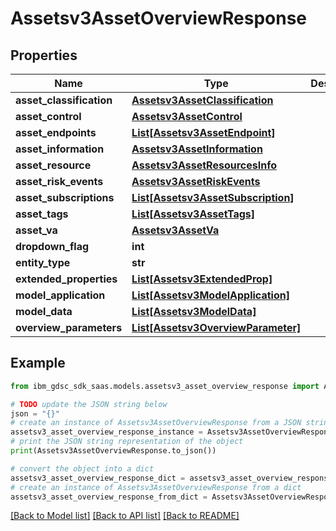 # Assetsv3AssetOverviewResponse


## Properties

Name | Type | Description | Notes
------------ | ------------- | ------------- | -------------
**asset_classification** | [**Assetsv3AssetClassification**](Assetsv3AssetClassification.md) |  | [optional] 
**asset_control** | [**Assetsv3AssetControl**](Assetsv3AssetControl.md) |  | [optional] 
**asset_endpoints** | [**List[Assetsv3AssetEndpoint]**](Assetsv3AssetEndpoint.md) |  | [optional] 
**asset_information** | [**Assetsv3AssetInformation**](Assetsv3AssetInformation.md) |  | [optional] 
**asset_resource** | [**Assetsv3AssetResourcesInfo**](Assetsv3AssetResourcesInfo.md) |  | [optional] 
**asset_risk_events** | [**Assetsv3AssetRiskEvents**](Assetsv3AssetRiskEvents.md) |  | [optional] 
**asset_subscriptions** | [**List[Assetsv3AssetSubscription]**](Assetsv3AssetSubscription.md) |  | [optional] 
**asset_tags** | [**List[Assetsv3AssetTags]**](Assetsv3AssetTags.md) |  | [optional] 
**asset_va** | [**Assetsv3AssetVa**](Assetsv3AssetVa.md) |  | [optional] 
**dropdown_flag** | **int** |  | [optional] 
**entity_type** | **str** |  | [optional] 
**extended_properties** | [**List[Assetsv3ExtendedProp]**](Assetsv3ExtendedProp.md) |  | [optional] 
**model_application** | [**List[Assetsv3ModelApplication]**](Assetsv3ModelApplication.md) |  | [optional] 
**model_data** | [**List[Assetsv3ModelData]**](Assetsv3ModelData.md) |  | [optional] 
**overview_parameters** | [**List[Assetsv3OverviewParameter]**](Assetsv3OverviewParameter.md) |  | [optional] 

## Example

```python
from ibm_gdsc_sdk_saas.models.assetsv3_asset_overview_response import Assetsv3AssetOverviewResponse

# TODO update the JSON string below
json = "{}"
# create an instance of Assetsv3AssetOverviewResponse from a JSON string
assetsv3_asset_overview_response_instance = Assetsv3AssetOverviewResponse.from_json(json)
# print the JSON string representation of the object
print(Assetsv3AssetOverviewResponse.to_json())

# convert the object into a dict
assetsv3_asset_overview_response_dict = assetsv3_asset_overview_response_instance.to_dict()
# create an instance of Assetsv3AssetOverviewResponse from a dict
assetsv3_asset_overview_response_from_dict = Assetsv3AssetOverviewResponse.from_dict(assetsv3_asset_overview_response_dict)
```
[[Back to Model list]](../README.md#documentation-for-models) [[Back to API list]](../README.md#documentation-for-api-endpoints) [[Back to README]](../README.md)



